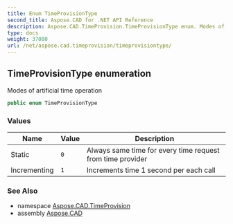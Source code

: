 ```yaml
---
title: Enum TimeProvisionType
second_title: Aspose.CAD for .NET API Reference
description: Aspose.CAD.TimeProvision.TimeProvisionType enum. Modes of artificial time operation
type: docs
weight: 37080
url: /net/aspose.cad.timeprovision/timeprovisiontype/
---
```

## TimeProvisionType enumeration

Modes of artificial time operation

```csharp
public enum TimeProvisionType
```

### Values

| Name | Value | Description |
| --- | --- | --- |
| Static | `0` | Always same time for every time request from time provider |
| Incrementing | `1` | Increments time 1 second per each call |

### See Also

* namespace [Aspose.CAD.TimeProvision](../../aspose.cad.timeprovision/)
* assembly [Aspose.CAD](../../)


